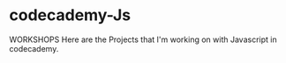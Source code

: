 # codecademy-Js
WORKSHOPS 
Here are the Projects that I'm working on with Javascript in codecademy.
